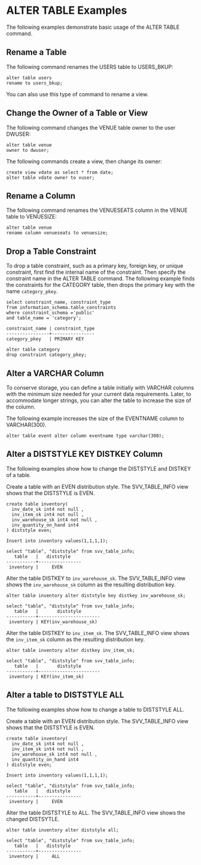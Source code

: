 # ALTER TABLE Examples<a name="r_ALTER_TABLE_examples_basic"></a>

The following examples demonstrate basic usage of the ALTER TABLE command\. 

## Rename a Table<a name="r_ALTER_TABLE_examples_basic-rename-a-table"></a>

The following command renames the USERS table to USERS\_BKUP: 

```
alter table users
rename to users_bkup;
```

 You can also use this type of command to rename a view\. 

## Change the Owner of a Table or View<a name="r_ALTER_TABLE_examples_basic-change-the-owner-of-a-table-or-view"></a>

The following command changes the VENUE table owner to the user DWUSER: 

```
alter table venue
owner to dwuser;
```

The following commands create a view, then change its owner: 

```
create view vdate as select * from date;
alter table vdate owner to vuser;
```

## Rename a Column<a name="r_ALTER_TABLE_examples_basic-rename-a-column"></a>

The following command renames the VENUESEATS column in the VENUE table to VENUESIZE: 

```
alter table venue
rename column venueseats to venuesize;
```

## Drop a Table Constraint<a name="r_ALTER_TABLE_examples_drop-constraint"></a>

To drop a table constraint, such as a primary key, foreign key, or unique constraint, first find the internal name of the constraint\. Then specify the constraint name in the ALTER TABLE command\. The following example finds the constraints for the CATEGORY table, then drops the primary key with the name `category_pkey`\. 

```
select constraint_name, constraint_type 
from information_schema.table_constraints 
where constraint_schema ='public'
and table_name = 'category';

constraint_name | constraint_type
----------------+----------------
category_pkey   | PRIMARY KEY    

alter table category
drop constraint category_pkey;
```

## Alter a VARCHAR Column<a name="r_ALTER_TABLE_examples_alter-column"></a>

To conserve storage, you can define a table initially with VARCHAR columns with the minimum size needed for your current data requirements\. Later, to accommodate longer strings, you can alter the table to increase the size of the column\. 

The following example increases the size of the EVENTNAME column to VARCHAR\(300\)\. 

```
alter table event alter column eventname type varchar(300);
```

## Alter a DISTSTYLE KEY DISTKEY Column<a name="r_ALTER_TABLE_examples_alter-distkey"></a>

The following examples show how to change the DISTSTYLE and DISTKEY of a table\.

Create a table with an EVEN distribution style\. The SVV\_TABLE\_INFO view shows that the DISTSTYLE is EVEN\. 

```
create table inventory(
  inv_date_sk int4 not null , 
  inv_item_sk int4 not null ,
  inv_warehouse_sk int4 not null ,
  inv_quantity_on_hand int4
) diststyle even;

Insert into inventory values(1,1,1,1);

select "table", "diststyle" from svv_table_info;
   table   |   diststyle
-----------+----------------
 inventory |     EVEN
```

Alter the table DISTKEY to `inv_warehouse_sk`\. The SVV\_TABLE\_INFO view shows the `inv_warehouse_sk` column as the resulting distribution key\. 

```
alter table inventory alter diststyle key distkey inv_warehouse_sk;

select "table", "diststyle" from svv_table_info;
   table   |       diststyle
-----------+-----------------------
 inventory | KEY(inv_warehouse_sk)
```

Alter the table DISTKEY to `inv_item_sk`\. The SVV\_TABLE\_INFO view shows the `inv_item_sk` column as the resulting distribution key\. 

```
alter table inventory alter distkey inv_item_sk;

select "table", "diststyle" from svv_table_info;
   table   |       diststyle
-----------+-----------------------
 inventory | KEY(inv_item_sk)
```

## Alter a table to DISTSTYLE ALL<a name="r_ALTER_TABLE_examples_alter-diststyle-all"></a>

The following examples show how to change a table to DISTSTYLE ALL\.

Create a table with an EVEN distribution style\. The SVV\_TABLE\_INFO view shows that the DISTSTYLE is EVEN\. 

```
create table inventory(
  inv_date_sk int4 not null , 
  inv_item_sk int4 not null ,
  inv_warehouse_sk int4 not null ,
  inv_quantity_on_hand int4
) diststyle even;

Insert into inventory values(1,1,1,1);

select "table", "diststyle" from svv_table_info;
   table   |   diststyle
-----------+----------------
 inventory |     EVEN
```

Alter the table DISTSTYLE to ALL\. The SVV\_TABLE\_INFO view shows the changed DISTSYTLE\. 

```
alter table inventory alter diststyle all;

select "table", "diststyle" from svv_table_info;
   table   |   diststyle
-----------+----------------
 inventory |     ALL
```